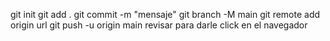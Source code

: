 git init
git add .
git commit -m "mensaje"
git branch -M main
git remote add origin url
git push -u origin main
revisar para darle click en el navegador

